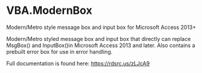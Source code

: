 # VBA.ModernBox
Modern/Metro style message box and input box for Microsoft Access 2013+

Modern/Metro styled message box and input box that directly can replace MsgBox() and InputBox()in Microsoft Access 2013 and later.
Also contains a prebuilt error box for use in error handling.

Full documentation is found here: https://rdsrc.us/zLJcA9
